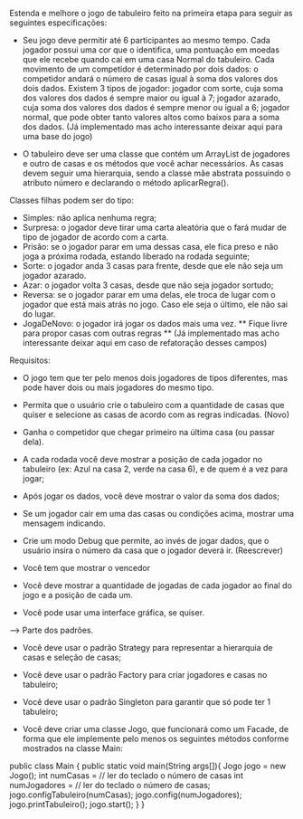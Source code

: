 Estenda e melhore o jogo de tabuleiro feito na primeira etapa para seguir as seguintes
especificações:

- Seu jogo deve permitir até 6 participantes ao mesmo tempo. Cada jogador possui uma
cor que o identifica, uma pontuação em moedas que ele recebe quando cai em uma casa
Normal do tabuleiro. Cada movimento de um competidor é determinado por dois dados:
o competidor andará o número de casas igual à soma dos valores dos dois dados. Existem
3 tipos de jogador: jogador com sorte, cuja soma dos valores dos dados é sempre maior
ou igual à 7; jogador azarado, cuja soma dos valores dos dados é sempre menor ou igual
a 6; jogador normal, que pode obter tanto valores altos como baixos para a soma dos
dados. 
(Já implementado mas acho interessante deixar aqui para uma base do jogo)


- O tabuleiro deve ser uma classe que contém um ArrayList de jogadores e outro de casas
e os métodos que você achar necessários. As casas devem seguir uma hierarquia, sendo a
classe mãe abstrata possuindo o atributo número e declarando o método aplicarRegra().


Classes filhas podem ser do tipo:
* Simples: não aplica nenhuma regra;
* Surpresa: o jogador deve tirar uma carta aleatória que o fará mudar de tipo de
jogador de acordo com a carta.
* Prisão: se o jogador parar em uma dessas casa, ele fica preso e não joga a
próxima rodada, estando liberado na rodada seguinte;
* Sorte: o jogador anda 3 casas para frente, desde que ele não seja um jogador
azarado.
* Azar: o jogador volta 3 casas, desde que não seja jogador sortudo;
* Reversa: se o jogador parar em uma delas, ele troca de lugar com o jogador que
está mais atrás no jogo. Caso ele seja o último, ele não sai do lugar.
* JogaDeNovo: o jogador irá jogar os dados mais uma vez.
** Fique livre para propor casas com outras regras **
(Já implementado mas acho interessante deixar aqui em caso de refatoração desses campos)

Requisitos:

- O jogo tem que ter pelo menos dois jogadores de tipos diferentes, mas pode haver dois
ou mais jogadores do mesmo tipo.
- Permita que o usuário crie o tabuleiro com a quantidade de casas que quiser e selecione
as casas de acordo com as regras indicadas. (Novo)
- Ganha o competidor que chegar primeiro na última casa (ou passar dela).
- A cada rodada você deve mostrar a posição de cada jogador no tabuleiro (ex: Azul na
casa 2, verde na casa 6), e de quem é a vez para jogar;
- Após jogar os dados, você deve mostrar o valor da soma dos dados;
- Se um jogador cair em uma das casas ou condições acima, mostrar uma mensagem
indicando.
- Crie um modo Debug que permite, ao invés de jogar dados, que o usuário insira o
número da casa que o jogador deverá ir. (Reescrever)
- Você tem que mostrar o vencedor

- Você deve mostrar a quantidade de jogadas de cada jogador ao final do jogo e a posição
de cada um.
- Você pode usar uma interface gráfica, se quiser.


--> Parte dos padrões.

- Você deve usar o padrão Strategy para representar a hierarquia de casas e seleção de
casas;

- Você deve usar o padrão Factory para criar jogadores e casas no tabuleiro;

- Você deve usar o padrão Singleton para garantir que só pode ter 1 tabuleiro;

- Você deve criar uma classe Jogo, que funcionará como um Facade, de forma que ele implemente pelo menos os seguintes métodos conforme mostrados na classe Main:

public class Main {
public static void main(String args[]){
Jogo jogo = new Jogo();
int numCasas = // ler do teclado o número de casas
int numJogadores = // ler do teclado o número de casas;
jogo.configTabuleiro(numCasas);
jogo.config(numJogadores);
jogo.printTabuleiro();
jogo.start();
}
}